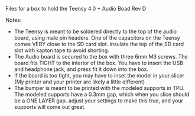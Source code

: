 Files for a box to hold the Teensy 4.0 + Audio Boad Rev D

Notes:
* The Teensy is meant to be soldered directly to the top of the audio board, using male pin headers. One of the capacitors on the Teensy comes VERY close to the SD card slot. Insulate the top of the SD card slot with kapton tape to avoid shorting.
* The Audio board is secured to the box with three 6mm M3 screws. The board fits TIGHT to the interior of the box. You have to insert the USB and headphone jack, and press fit it down into the box.
* If the board is too tight, you may have to inset the model in your slicer (My printer and your printer are likely a little different)
* The bumper is meant to be printed with the modeled supports in TPU. The modeled supports have a 0.3mm gap, which when you slice should be a ONE LAYER gap. adjust your settings to make this true, and your supports will come out great.
